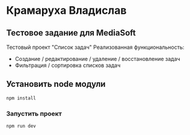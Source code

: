 # Крамаруха Владислав
## Тестовое задание для MediaSoft

Тестовый проект "Список задач"
Реализованная функциональность:
- Создание / редактирование / удаление / восстановление задач
- Фильтрация / сортировка списков задач

## Установить node модули

```sh
npm install
```

### Запустить проект

```sh
npm run dev
```
